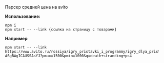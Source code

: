 Парсер средней цена на avito

<b>Использование:</b>
```
npm i
npm start -- --link {ссылка на страницу с товарами}
```

<b>Например</b>
```
npm start -- --link https://www.avito.ru/rossiya/igry_pristavki_i_programmy/igry_dlya_pristavok-ASgBAgICAUSSAsYJ?pmax=1500&pmin=1000&q=death+stranding+ps4
```
